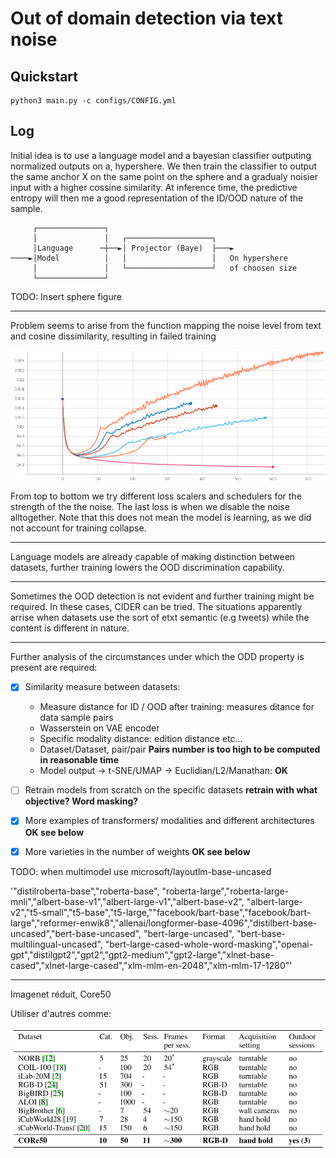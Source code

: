 # Out of domain detection via text noise

## Quickstart

```
python3 main.py -c configs/CONFIG.yml
```


## Log

Initial idea is to use a language model and a bayesian classifier outputing normalized outputs on a, hypershere.
We then train the classifier to output the same anchor X on the same point on the sphere and a gradualy noisier input with a higher cossine similarity.
At inference time, the predictive entropy will then me a good representation of the ID/OOD nature of the sample.

```
     ┌───────────────┐
     │               │   ┌───────────────────┐
     │Language      ─┼──►│ Projector (Baye)  ├───►
────►│Model          │   │                   │   On hypershere
     │               │   └───────────────────┘   of choosen size
     └───────────────┘
```

TODO: Insert sphere figure

---

Problem seems to arise from the function mapping the noise level from text and cosine dissimilarity, resulting in failed training

![](./research_logs/loss_fail1.png)

From top to bottom we try different loss scalers and schedulers for the strength of the the noise.
The last loss is when we disable the noise alltogether. Note that this does not mean the model is learning, as we did not account for training collapse.

---

Language models are already capable of making distinction between datasets, further training lowers the OOD discrimination capability.

---

Sometimes the OOD detection is not evident and further training might be required. In these cases, CIDER can be tried.
The situations apparently arrise when datasets use the sort of etxt semantic (e.g tweets) while the content is different in nature.

---

Further analysis of the circumstances under which the ODD property is present are required:
- [X] Similarity measure between datasets: 
     - Measure distance for ID / OOD after training: measures ditance for data sample pairs
     - Wasserstein on VAE encoder
     - Specific modality distance: edition distance etc... 
     - Dataset/Dataset, pair/pair **Pairs number is too high to be computed in reasonable time**
     - Model output -> t-SNE/UMAP -> Euclidian/L2/Manathan: **OK**


- [ ] Retrain models from scratch on the specific datasets 
     **retrain with what objective? Word masking?**
- [X] More examples of transformers/ modalities and different architectures **OK see below**
- [X] More varieties in the number of weights **OK see below**

TODO: when multimodel use microsoft/layoutlm-base-uncased

'"distilroberta-base","roberta-base", "roberta-large","roberta-large-mnli","albert-base-v1","albert-large-v1","albert-base-v2", "albert-large-v2","t5-small","t5-base","t5-large,""facebook/bart-base","facebook/bart-large","reformer-enwik8","allenai/longformer-base-4096","distilbert-base-uncased","bert-base-uncased", "bert-large-uncased", "bert-base-multilingual-uncased", "bert-large-cased-whole-word-masking","openai-gpt","distilgpt2","gpt2","gpt2-medium","gpt2-large","xlnet-base-cased","xlnet-large-cased","xlm-mlm-en-2048","xlm-mlm-17-1280"'

---
 Imagenet réduit, Core50

Utiliser d'autres comme:

![](research_logs/datasets.png)